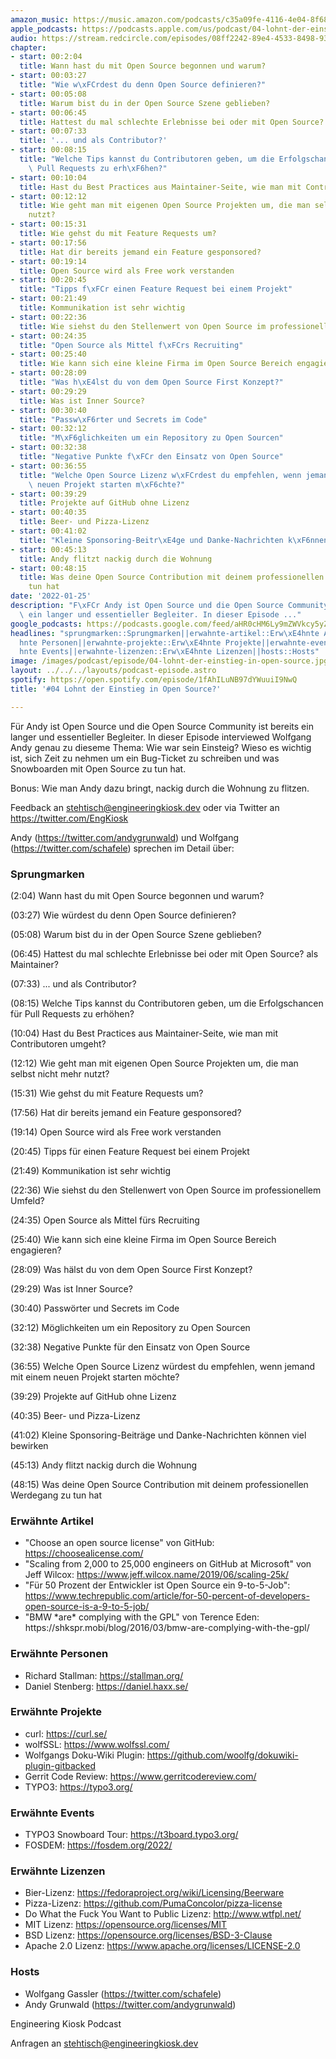 ```yaml
---
amazon_music: https://music.amazon.com/podcasts/c35a09fe-4116-4e04-8f68-77d61b112e46/episodes/a79bc417-db5e-46a8-8025-e8939732585d/engineering-kiosk-04-lohnt-der-einstieg-in-open-source
apple_podcasts: https://podcasts.apple.com/us/podcast/04-lohnt-der-einstieg-in-open-source/id1603082924?i=1000548902548
audio: https://stream.redcircle.com/episodes/08ff2242-89e4-4533-8498-93d201ed6679/stream.mp3
chapter:
- start: 00:2:04
  title: Wann hast du mit Open Source begonnen und warum?
- start: 00:03:27
  title: "Wie w\xFCrdest du denn Open Source definieren?"
- start: 00:05:08
  title: Warum bist du in der Open Source Szene geblieben?
- start: 00:06:45
  title: Hattest du mal schlechte Erlebnisse bei oder mit Open Source? als Maintainer?
- start: 00:07:33
  title: '... und als Contributor?'
- start: 00:08:15
  title: "Welche Tips kannst du Contributoren geben, um die Erfolgschancen f\xFCr\
    \ Pull Requests zu erh\xF6hen?"
- start: 00:10:04
  title: Hast du Best Practices aus Maintainer-Seite, wie man mit Contributoren umgeht?
- start: 00:12:12
  title: Wie geht man mit eigenen Open Source Projekten um, die man selbst nicht mehr
    nutzt?
- start: 00:15:31
  title: Wie gehst du mit Feature Requests um?
- start: 00:17:56
  title: Hat dir bereits jemand ein Feature gesponsored?
- start: 00:19:14
  title: Open Source wird als Free work verstanden
- start: 00:20:45
  title: "Tipps f\xFCr einen Feature Request bei einem Projekt"
- start: 00:21:49
  title: Kommunikation ist sehr wichtig
- start: 00:22:36
  title: Wie siehst du den Stellenwert von Open Source im professionellem Umfeld?
- start: 00:24:35
  title: "Open Source als Mittel f\xFCrs Recruiting"
- start: 00:25:40
  title: Wie kann sich eine kleine Firma im Open Source Bereich engagieren?
- start: 00:28:09
  title: "Was h\xE4lst du von dem Open Source First Konzept?"
- start: 00:29:29
  title: Was ist Inner Source?
- start: 00:30:40
  title: "Passw\xF6rter und Secrets im Code"
- start: 00:32:12
  title: "M\xF6glichkeiten um ein Repository zu Open Sourcen"
- start: 00:32:38
  title: "Negative Punkte f\xFCr den Einsatz von Open Source"
- start: 00:36:55
  title: "Welche Open Source Lizenz w\xFCrdest du empfehlen, wenn jemand mit einem\
    \ neuen Projekt starten m\xF6chte?"
- start: 00:39:29
  title: Projekte auf GitHub ohne Lizenz
- start: 00:40:35
  title: Beer- und Pizza-Lizenz
- start: 00:41:02
  title: "Kleine Sponsoring-Beitr\xE4ge und Danke-Nachrichten k\xF6nnen viel bewirken"
- start: 00:45:13
  title: Andy flitzt nackig durch die Wohnung
- start: 00:48:15
  title: Was deine Open Source Contribution mit deinem professionellen Werdegang zu
    tun hat
date: '2022-01-25'
description: "F\xFCr Andy ist Open Source und die Open Source Community ist bereits\
  \ ein langer und essentieller Begleiter. In dieser Episode ..."
google_podcasts: https://podcasts.google.com/feed/aHR0cHM6Ly9mZWVkcy5yZWRjaXJjbGUuY29tLzBlY2ZkZmQ3LWZkYTEtNGMzZC05NTE1LTQ3NjcyN2Y5ZGY1ZQ/episode/MTE4M2MyNmMtZmU3OS00NWVlLTk4ODMtZDU1YzVlYTk2OTM0?sa=X&ved=0CAUQkfYCahcKEwi4xMSxj4L4AhUAAAAAHQAAAAAQNQ
headlines: "sprungmarken::Sprungmarken||erwahnte-artikel::Erw\xE4hnte Artikel||erwahnte-personen::Erw\xE4\
  hnte Personen||erwahnte-projekte::Erw\xE4hnte Projekte||erwahnte-events::Erw\xE4\
  hnte Events||erwahnte-lizenzen::Erw\xE4hnte Lizenzen||hosts::Hosts"
image: /images/podcast/episode/04-lohnt-der-einstieg-in-open-source.jpg
layout: ../../../layouts/podcast-episode.astro
spotify: https://open.spotify.com/episode/1fAhILuNB97dYWuuiI9NwQ
title: '#04 Lohnt der Einstieg in Open Source?'

---
```


<p class="mb-6 text-base md:text-lg text-coolGray-500">Für Andy ist Open Source und die Open Source Community ist bereits ein langer und essentieller Begleiter. In dieser Episode interviewed Wolfgang Andy genau zu dieseme Thema: Wie war sein Einsteig? Wieso es wichtig ist, sich Zeit zu nehmen um ein Bug-Ticket zu schreiben und was Snowboarden mit Open Source zu tun hat.</p><p class="mb-6 text-base md:text-lg text-coolGray-500">Bonus: Wie man Andy dazu bringt, nackig durch die Wohnung zu flitzen.</p><p class="mb-6 text-base md:text-lg text-coolGray-500">Feedback an <a class="underline hover:no-underline" href="mailto:stehtisch@engineeringkiosk.dev" rel="nofollow">stehtisch@engineeringkiosk.dev</a> oder via Twitter an <a class="underline hover:no-underline" href="https://twitter.com/EngKiosk" rel="nofollow">https://twitter.com/EngKiosk</a></p><p class="mb-6 text-base md:text-lg text-coolGray-500">Andy (<a class="underline hover:no-underline" href="https://twitter.com/andygrunwald" rel="nofollow">https://twitter.com/andygrunwald</a>) und Wolfgang (<a class="underline hover:no-underline" href="https://twitter.com/schafele" rel="nofollow">https://twitter.com/schafele</a>) sprechen im Detail über:</p><h3 class="mb-4 text-2xl md:text-3xl font-semibold text-coolGray-800" id="sprungmarken">Sprungmarken</h3><p class="mb-6 text-base md:text-lg text-coolGray-500">(2:04) Wann hast du mit Open Source begonnen und warum?</p><p class="mb-6 text-base md:text-lg text-coolGray-500">(03:27) Wie würdest du denn Open Source definieren?</p><p class="mb-6 text-base md:text-lg text-coolGray-500">(05:08) Warum bist du in der Open Source Szene geblieben?</p><p class="mb-6 text-base md:text-lg text-coolGray-500">(06:45) Hattest du mal schlechte Erlebnisse bei oder mit Open Source? als Maintainer?</p><p class="mb-6 text-base md:text-lg text-coolGray-500">(07:33) ... und als Contributor?</p><p class="mb-6 text-base md:text-lg text-coolGray-500">(08:15) Welche Tips kannst du Contributoren geben, um die Erfolgschancen für Pull Requests zu erhöhen?</p><p class="mb-6 text-base md:text-lg text-coolGray-500">(10:04) Hast du Best Practices aus Maintainer-Seite, wie man mit Contributoren umgeht?</p><p class="mb-6 text-base md:text-lg text-coolGray-500">(12:12) Wie geht man mit eigenen Open Source Projekten um, die man selbst nicht mehr nutzt?</p><p class="mb-6 text-base md:text-lg text-coolGray-500">(15:31) Wie gehst du mit Feature Requests um?</p><p class="mb-6 text-base md:text-lg text-coolGray-500">(17:56) Hat dir bereits jemand ein Feature gesponsored?</p><p class="mb-6 text-base md:text-lg text-coolGray-500">(19:14) Open Source wird als Free work verstanden</p><p class="mb-6 text-base md:text-lg text-coolGray-500">(20:45) Tipps für einen Feature Request bei einem Projekt</p><p class="mb-6 text-base md:text-lg text-coolGray-500">(21:49) Kommunikation ist sehr wichtig</p><p class="mb-6 text-base md:text-lg text-coolGray-500">(22:36) Wie siehst du den Stellenwert von Open Source im professionellem Umfeld?</p><p class="mb-6 text-base md:text-lg text-coolGray-500">(24:35) Open Source als Mittel fürs Recruiting</p><p class="mb-6 text-base md:text-lg text-coolGray-500">(25:40) Wie kann sich eine kleine Firma im Open Source Bereich engagieren?</p><p class="mb-6 text-base md:text-lg text-coolGray-500">(28:09) Was hälst du von dem Open Source First Konzept?</p><p class="mb-6 text-base md:text-lg text-coolGray-500">(29:29) Was ist Inner Source?</p><p class="mb-6 text-base md:text-lg text-coolGray-500">(30:40) Passwörter und Secrets im Code</p><p class="mb-6 text-base md:text-lg text-coolGray-500">(32:12) Möglichkeiten um ein Repository zu Open Sourcen</p><p class="mb-6 text-base md:text-lg text-coolGray-500">(32:38) Negative Punkte für den Einsatz von Open Source</p><p class="mb-6 text-base md:text-lg text-coolGray-500">(36:55) Welche Open Source Lizenz würdest du empfehlen, wenn jemand mit einem neuen Projekt starten möchte?</p><p class="mb-6 text-base md:text-lg text-coolGray-500">(39:29) Projekte auf GitHub ohne Lizenz</p><p class="mb-6 text-base md:text-lg text-coolGray-500">(40:35) Beer- und Pizza-Lizenz</p><p class="mb-6 text-base md:text-lg text-coolGray-500">(41:02) Kleine Sponsoring-Beiträge und Danke-Nachrichten können viel bewirken</p><p class="mb-6 text-base md:text-lg text-coolGray-500">(45:13) Andy flitzt nackig durch die Wohnung</p><p class="mb-6 text-base md:text-lg text-coolGray-500">(48:15) Was deine Open Source Contribution mit deinem professionellen Werdegang zu tun hat</p><h3 class="mb-4 text-2xl md:text-3xl font-semibold text-coolGray-800" id="erwahnte-artikel">Erwähnte Artikel</h3><ul class="list-disc px-5 mb-6 md:px-5 text-base md:text-lg text-coolGray-500"><li class="mb-3">&#34;Choose an open source license&#34; von GitHub: <a class="underline hover:no-underline" href="https://choosealicense.com/" rel="nofollow">https://choosealicense.com/</a></li><li class="mb-3">&#34;Scaling from 2,000 to 25,000 engineers on GitHub at Microsoft&#34; von Jeff Wilcox: <a class="underline hover:no-underline" href="https://www.jeff.wilcox.name/2019/06/scaling-25k/" rel="nofollow">https://www.jeff.wilcox.name/2019/06/scaling-25k/</a></li><li class="mb-3">&#34;Für 50 Prozent der Entwickler ist Open Source ein 9-to-5-Job&#34;: <a class="underline hover:no-underline" href="https://www.techrepublic.com/article/for-50-percent-of-developers-open-source-is-a-9-to-5-job/" rel="nofollow">https://www.techrepublic.com/article/for-50-percent-of-developers-open-source-is-a-9-to-5-job/</a></li><li class="mb-3">&#34;BMW *are* complying with the GPL&#34; von Terence Eden: https://shkspr.mobi/blog/2016/03/bmw-are-complying-with-the-gpl/</li></ul><h3 class="mb-4 text-2xl md:text-3xl font-semibold text-coolGray-800" id="erwahnte-personen">Erwähnte Personen</h3><ul class="list-disc px-5 mb-6 md:px-5 text-base md:text-lg text-coolGray-500"><li class="mb-3">Richard Stallman: <a class="underline hover:no-underline" href="https://stallman.org/" rel="nofollow">https://stallman.org/</a></li><li class="mb-3">Daniel Stenberg: <a class="underline hover:no-underline" href="https://daniel.haxx.se/" rel="nofollow">https://daniel.haxx.se/</a></li></ul><h3 class="mb-4 text-2xl md:text-3xl font-semibold text-coolGray-800" id="erwahnte-projekte">Erwähnte Projekte</h3><ul class="list-disc px-5 mb-6 md:px-5 text-base md:text-lg text-coolGray-500"><li class="mb-3">curl: <a class="underline hover:no-underline" href="https://curl.se/" rel="nofollow">https://curl.se/</a></li><li class="mb-3">wolfSSL: <a class="underline hover:no-underline" href="https://www.wolfssl.com/" rel="nofollow">https://www.wolfssl.com/</a></li><li class="mb-3">Wolfgangs Doku-Wiki Plugin: <a class="underline hover:no-underline" href="https://github.com/woolfg/dokuwiki-plugin-gitbacked" rel="nofollow">https://github.com/woolfg/dokuwiki-plugin-gitbacked</a></li><li class="mb-3">Gerrit Code Review: <a class="underline hover:no-underline" href="https://www.gerritcodereview.com/" rel="nofollow">https://www.gerritcodereview.com/</a></li><li class="mb-3">TYPO3: <a class="underline hover:no-underline" href="https://typo3.org/" rel="nofollow">https://typo3.org/</a></li></ul><h3 class="mb-4 text-2xl md:text-3xl font-semibold text-coolGray-800" id="erwahnte-events">Erwähnte Events</h3><ul class="list-disc px-5 mb-6 md:px-5 text-base md:text-lg text-coolGray-500"><li class="mb-3">TYPO3 Snowboard Tour: <a class="underline hover:no-underline" href="https://t3board.typo3.org/" rel="nofollow">https://t3board.typo3.org/</a></li><li class="mb-3">FOSDEM: <a class="underline hover:no-underline" href="https://fosdem.org/2022/" rel="nofollow">https://fosdem.org/2022/</a></li></ul><h3 class="mb-4 text-2xl md:text-3xl font-semibold text-coolGray-800" id="erwahnte-lizenzen">Erwähnte Lizenzen</h3><ul class="list-disc px-5 mb-6 md:px-5 text-base md:text-lg text-coolGray-500"><li class="mb-3">Bier-Lizenz: <a class="underline hover:no-underline" href="https://fedoraproject.org/wiki/Licensing/Beerware" rel="nofollow">https://fedoraproject.org/wiki/Licensing/Beerware</a></li><li class="mb-3">Pizza-Lizenz: <a class="underline hover:no-underline" href="https://github.com/PumaConcolor/pizza-license" rel="nofollow">https://github.com/PumaConcolor/pizza-license</a></li><li class="mb-3">Do What the Fuck You Want to Public Lizenz: <a class="underline hover:no-underline" href="http://www.wtfpl.net/" rel="nofollow">http://www.wtfpl.net/</a></li><li class="mb-3">MIT Lizenz: <a class="underline hover:no-underline" href="https://opensource.org/licenses/MIT" rel="nofollow">https://opensource.org/licenses/MIT</a></li><li class="mb-3">BSD Lizenz: <a class="underline hover:no-underline" href="https://opensource.org/licenses/BSD-3-Clause" rel="nofollow">https://opensource.org/licenses/BSD-3-Clause</a></li><li class="mb-3">Apache 2.0 Lizenz: <a class="underline hover:no-underline" href="https://www.apache.org/licenses/LICENSE-2.0" rel="nofollow">https://www.apache.org/licenses/LICENSE-2.0</a></li></ul><h3 class="mb-4 text-2xl md:text-3xl font-semibold text-coolGray-800" id="hosts">Hosts</h3><ul class="list-disc px-5 mb-6 md:px-5 text-base md:text-lg text-coolGray-500"><li class="mb-3">Wolfgang Gassler (<a class="underline hover:no-underline" href="https://twitter.com/schafele" rel="nofollow">https://twitter.com/schafele</a>)</li><li class="mb-3">Andy Grunwald (<a class="underline hover:no-underline" href="https://twitter.com/andygrunwald" rel="nofollow">https://twitter.com/andygrunwald</a>)</li></ul><p class="mb-6 text-base md:text-lg text-coolGray-500">Engineering Kiosk Podcast</p><p class="mb-6 text-base md:text-lg text-coolGray-500">Anfragen an <a class="underline hover:no-underline" href="mailto:stehtisch@engineeringkiosk.dev" rel="nofollow">stehtisch@engineeringkiosk.dev</a></p>
